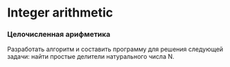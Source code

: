 ﻿# Integer arithmetic
### **Целочисленная арифметика**
Разработать алгоритм и составить программу для решения следующей задачи: найти простые делители натурального числа N.

